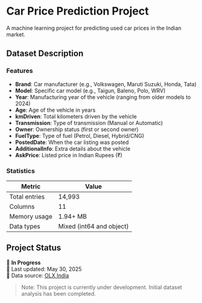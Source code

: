 # Car Price Prediction Project

A machine learning project for predicting used car prices in the Indian market.

## Dataset Description

### Features
- **Brand**: Car manufacturer (e.g., Volkswagen, Maruti Suzuki, Honda, Tata)
- **Model**: Specific car model (e.g., Taigun, Baleno, Polo, WRV) 
- **Year**: Manufacturing year of the vehicle (ranging from older models to 2024)
- **Age**: Age of the vehicle in years
- **kmDriven**: Total kilometers driven by the vehicle
- **Transmission**: Type of transmission (Manual or Automatic)
- **Owner**: Ownership status (first or second owner)
- **FuelType**: Type of fuel (Petrol, Diesel, Hybrid/CNG)
- **PostedDate**: When the car listing was posted
- **AdditionalInfo**: Extra details about the vehicle
- **AskPrice**: Listed price in Indian Rupees (₹)

### Statistics
| Metric          | Value         |
|-----------------|---------------|
| Total entries   | 14,993        |
| Columns         | 11            | 
| Memory usage    | 1.94+ MB      |
| Data types      | Mixed (int64 and object) |

## Project Status
🚀 **In Progress**  
📅 Last updated: May 30, 2025  
🔗 Data source: [OLX India](https://www.olx.in)

> Note: This project is currently under development. Initial dataset analysis has been completed.

